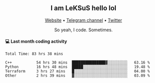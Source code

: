 <h2 align="center">I am LeKSuS hello lol</h2>
<div align="center">
  <a href="https://leksus.net">Website</a> •
  <a href="https://t.me/leksus_was_here">Telegram channel</a> •
  <a href="https://twitter.com/___LeKSuS___">Twitter</a>
</div>
<p align="center">So yeah, I code. Sometimes.</p>

#### :computer: Last month coding activity
<!--START_SECTION:waka-->

```text
Total Time: 83 hrs 38 mins

C++           54 hrs 30 mins  ███████████████▓░░░░░░░░░   63.16 %
Python        16 hrs 48 mins  █████░░░░░░░░░░░░░░░░░░░░   19.48 %
Terraform     3 hrs 27 mins   █░░░░░░░░░░░░░░░░░░░░░░░░   04.00 %
Other         2 hrs 39 mins   ▓░░░░░░░░░░░░░░░░░░░░░░░░   03.09 %
```

<!--END_SECTION:waka-->

<!-- flag{4_l0t_0f_1nter35t1ng_th1ng5_4r3_1n_publ1c_d0m41n} -->
